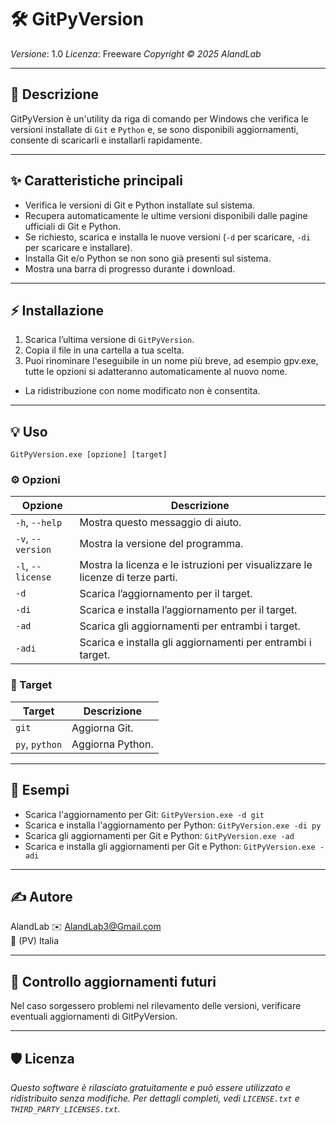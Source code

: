 # 🛠️ GitPyVersion

*Versione*: 1.0
*Licenza*: Freeware
*Copyright © 2025 AlandLab*

---

## 📝 Descrizione

GitPyVersion è un'utility da riga di comando per Windows che verifica le versioni installate di `Git` e `Python` e, se sono disponibili aggiornamenti, consente di scaricarli e installarli rapidamente.

---

## ✨ Caratteristiche principali

- Verifica le versioni di Git e Python installate sul sistema.
- Recupera automaticamente le ultime versioni disponibili dalle pagine ufficiali di Git e Python.
- Se richiesto, scarica e installa le nuove versioni (`-d` per scaricare, `-di` per scaricare e installare).
- Installa Git e/o Python se non sono già presenti sul sistema.  
- Mostra una barra di progresso durante i download.

---

## ⚡ Installazione

1. Scarica l’ultima versione di `GitPyVersion`.
2. Copia il file in una cartella a tua scelta.
3. Puoi rinominare l'eseguibile in un nome più breve, ad esempio gpv.exe, tutte le opzioni si adatteranno automaticamente al nuovo nome.

* La ridistribuzione con nome modificato non è consentita.

---

## 💡 Uso
```text
GitPyVersion.exe [opzione] [target]
```

### ⚙️ Opzioni

| Opzione           | Descrizione                                                                   |
| ----------------- | ----------------------------------------------------------------------------- |
| `-h`, `--help`    | Mostra questo messaggio di aiuto.                                             |
| `-v`, `--version` | Mostra la versione del programma.                                             |
| `-l`, `--license` | Mostra la licenza e le istruzioni per visualizzare le licenze di terze parti. |
| `-d`              | Scarica l’aggiornamento per il target.                                        |
| `-di`             | Scarica e installa l’aggiornamento per il target.                             |
| `-ad`             | Scarica gli aggiornamenti per entrambi i target.                              |
| `-adi`            | Scarica e installa gli aggiornamenti per entrambi i target.                   |

### 🎯 Target

| Target         | Descrizione      |
| -------------- | ---------------- |
| `git`          | Aggiorna Git.    |
| `py`, `python` | Aggiorna Python. |

---

## 📌 Esempi

- Scarica l'aggiornamento per Git: `GitPyVersion.exe -d git`  
- Scarica e installa l'aggiornamento per Python: `GitPyVersion.exe -di py`  
- Scarica gli aggiornamenti per Git e Python: `GitPyVersion.exe -ad`  
- Scarica e installa gli aggiornamenti per Git e Python: `GitPyVersion.exe -adi`

---

## ✍️ Autore

AlandLab
✉️ [AlandLab3@Gmail.com](mailto:AlandLab3@Gmail.com)  
📍 (PV) Italia

---

## 🔄 Controllo aggiornamenti futuri

Nel caso sorgessero problemi nel rilevamento delle versioni, verificare eventuali aggiornamenti di GitPyVersion.

---

## 🛡️ Licenza

*Questo software è rilasciato gratuitamente e può essere utilizzato e ridistribuito senza modifiche.*
*Per dettagli completi, vedi `LICENSE.txt` e `THIRD_PARTY_LICENSES.txt`.*
